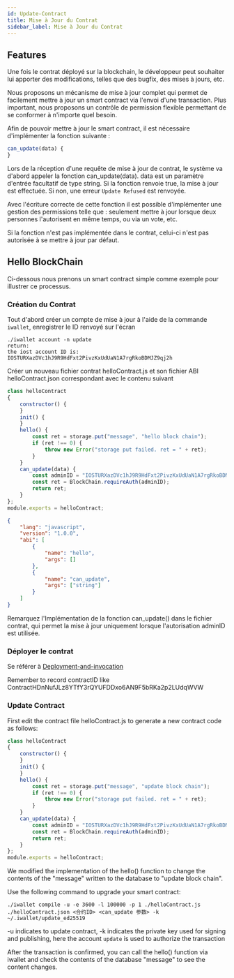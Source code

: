 ```yaml
---
id: Update-Contract
title: Mise à Jour du Contrat
sidebar_label: Mise à Jour du Contrat
---
```


## Features

Une fois le contrat déployé sur la blockchain, le développeur peut souhaiter lui apporter des modifications, telles que des bugfix, des mises à jours, etc.

Nous proposons un mécanisme de mise à jour complet qui permet de facilement mettre à jour un smart contract via l'envoi d'une transaction.
Plus important, nous proposons un contrôle de permission flexible permettant de se conformer à n'importe quel besoin.

Afin de pouvoir mettre à jour le smart contract, il est nécessaire d'implémenter la fonction suivante :
```js
can_update(data) {
}
```

Lors de la réception d'une requête de mise à jour de contrat, le système va d'abord appeler la fonction can_update(data). data est un paramètre d'entrée facultatif de type string. Si la fonction renvoie true, la mise à jour est effectuée. Si non, une erreur `Update Refused` est renvoyée.

Avec l'écriture correcte de cette fonction il est possible d'implémenter une gestion des permissions telle que : seulement mettre à jour lorsque deux personnes l'autorisent en même temps, ou via un vote, etc.

Si la fonction n'est pas implémentée dans le contrat, celui-ci n'est pas autorisée à se mettre à jour par défaut.

## Hello BlockChain

Ci-dessous nous prenons un smart contract simple comme exemple pour illustrer ce processus.

### Création du Contrat

Tout d'abord créer un compte de mise à jour à l'aide de la commande `iwallet`, enregistrer le ID renvoyé sur l'écran
```console
./iwallet account -n update
return:
the iost account ID is:
IOSTURXazDVc1hJ9R9HdFxt2PivzKxUdUaN1A7rgRkoBDMJZ9qj2h
```

Créer un nouveau fichier contrat helloContract.js et son fichier ABI helloContract.json correspondant avec le contenu suivant
```js
class helloContract
{
    constructor() {
    }
    init() {
    }
    hello() {
		const ret = storage.put("message", "hello block chain");
        if (ret !== 0) {
            throw new Error("storage put failed. ret = " + ret);
        }
    }
	can_update(data) {
		const adminID = "IOSTURXazDVc1hJ9R9HdFxt2PivzKxUdUaN1A7rgRkoBDMJZ9qj2h";
		const ret = BlockChain.requireAuth(adminID);
		return ret;
	}
};
module.exports = helloContract;
```
```json
{
    "lang": "javascript",
    "version": "1.0.0",
    "abi": [
        {
            "name": "hello",
            "args": []
        },
		{
			"name": "can_update",
			"args": ["string"]
		}
    ]
}
```
Remarquez l'Implémentation de la fonction can_update() dans le fichier contrat, qui permet la mise à jour uniquement lorsque l'autorisation adminID est utilisée.

### Déployer le contrat

Se référer à [Deployment-and-invocation](../3-smart-contract/Deployment-and-invocation)

Remember to record contractID like ContractHDnNufJLz8YTfY3rQYUFDDxo6AN9F5bRKa2p2LUdqWVW

### Update Contract
First edit the contract file helloContract.js to generate a new contract code as follows:
```js
class helloContract
{
    constructor() {
    }
    init() {
    }
    hello() {
		const ret = storage.put("message", "update block chain");
        if (ret !== 0) {
            throw new Error("storage put failed. ret = " + ret);
        }
    }
	can_update(data) {
		const adminID = "IOSTURXazDVc1hJ9R9HdFxt2PivzKxUdUaN1A7rgRkoBDMJZ9qj2h";
		const ret = BlockChain.requireAuth(adminID);
		return ret;
	}
};
module.exports = helloContract;
```
We modified the implementation of the hello() function to change the contents of the "message" written to the database to "update block chain".

Use the following command to upgrade your smart contract:

```console
./iwallet compile -u -e 3600 -l 100000 -p 1 ./helloContract.js ./helloContract.json <合约ID> <can_update 参数> -k ~/.iwallet/update_ed25519
```
-u indicates to update contract, -k indicates the private key used for signing and publishing, here the account `update` is used to authorize the transaction

After the transaction is confirmed, you can call the hello() function via iwallet and check the contents of the database "message" to see the content changes.
